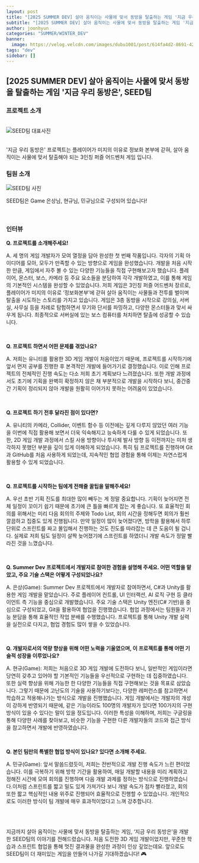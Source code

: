 ```yaml
---
layout: post
title: "[2025 SUMMER DEV] 살아 움직이는 사물에 맞서 동방을 탈출하는 게임 '지금 우리 동방은', SEED팀"
subtitle: "[2025 SUMMER DEV] 살아 움직이는 사물에 맞서 동방을 탈출하는 게임 '지금 우리 동방은', SEED팀"
author: joonhyun
categories: "SUMMER/WINTER_DEV"
banner:
  image: https://velog.velcdn.com/images/dubu1001/post/614fa4d2-8691-42b7-9673-b6760a589abf/image.png
tags: "dev"
sidebar: []
---
```

## [2025 SUMMER DEV] 살아 움직이는 사물에 맞서 동방을 탈출하는 게임 '지금 우리 동방은', SEED팀

### 프로젝트 소개

<br/>
<img src="https://velog.velcdn.com/images/dubu1001/post/614fa4d2-8691-42b7-9673-b6760a589abf/image.png" alt="SEED팀 대표사진" />
<br/><br/>

'지금 우리 동방은' 프로젝트는 플레이어가 미지의 이유로 정보화 본부에 갇혀, 살아 움직이는 사물에 맞서 탈출해야 되는 3인칭 퍼즐 어드벤처 게임 입니다.

### 팀원 소개

<img src="https://github.com/user-attachments/assets/3f3f89fa-1cb9-4a0b-aa47-1dd6e8038ecc" alt="SEED팀 사진" />

SEED팀은 Game 은상님, 현규님, 민규님으로 구성되어 있습니다!

<br/>

### 인터뷰

**Q. 프로젝트를 소개해주세요!**

A. 세 명의 게임 개발자가 모여 열정을 담아 완성한 첫 번째 작품입니다. 각자의 기획 아이디어를 모아, 모두가 만족할 수 있는 방향으로 게임을 완성했습니다. 개발을 처음 시작한 만큼, 게임에서 자주 볼 수 있는 다양한 기능들을 직접 구현해보고자 했습니다. 플레이어, 몬스터, 보스, 카메라 등 주요 요소들을 분담하여 각각 개발하였고, 이를 통해 게임의 기본적인 시스템을 완성할 수 있었습니다. 저희 게임은 3인칭 퍼즐 어드벤처 장르로, 플레이어가 미지의 이유로 ‘정보화본부’에 갇혀 살아 움직이는 사물들과 전투를 벌이며 탈출을 시도하는 스토리를 가지고 있습니다. 게임은 3층 동방을 시작으로 강의실, 서버실, 사무실 등을 차례로 탐험하면서 무기와 단서를 파밍하고, 다양한 몬스터들과 맞서 싸우게 됩니다. 최종적으로 서버실에 있는 보스 컴퓨터를 처치하면 탈출에 성공할 수 있습니다.

<br/>

**Q. 프로젝트 하면서 어떤 문제를 겪었나요?**

A. 저희는 유니티를 활용한 3D 게임 개발이 처음이었기 때문에, 프로젝트를 시작하기에 앞서 먼저 공부를 진행한 후 본격적인 개발에 들어가기로 결정했습니다. 이로 인해 프로젝트의 전체적인 진행 속도는 다소 저희 초기 계획보다 느려졌습니다. 또한 개발 과정에서도 초기에 기획을 완벽히 확정하지 않은 채 부분적으로 개발을 시작하다 보니, 중간중간 기획이 정리되지 않아 개발을 원활히 이어가지 못하는 어려움이 있었습니다.

<br/>

**Q. 프로젝트 하기 전후 달라진 점이 있다면?**

A. 유니티의 카메라, Collider, 이벤트 함수 등 이전에는 깊게 다루지 않았던 여러 기능을 이번에 직접 활용해 보면서 더욱 익숙해지고 능숙하게 다룰 수 있게 되었습니다. 또한, 2D 게임 개발 과정에서 스킬 사용 방향이나 투사체 발사 방향 등 이전까지는 미처 생각하지 못했던 부분을 깊이 있게 이해하게 되었습니다. 특히 팀 프로젝트를 진행하며 Git과 GitHub를 처음 사용하게 되었는데, 지속적인 협업 경험을 통해 이제는 자연스럽게 활용할 수 있게 되었습니다.

<br/>

**Q. 프로젝트를 시작하는 팀에게 전해줄 꿀팁을 말해주세요!**

A. 우선 초반 기획 진도를 최대한 많이 빼두는 게 정말 중요합니다. 기획이 늦어지면 전체 일정이 꼬이기 쉽기 때문에 초기에 큰 틀을 빠르게 잡는 게 좋습니다. 또 효율적인 회의를 위해서는 미리 다음 회의의 주제와 Todo List, 회의 시간을 정해두면 회의가 훨씬 깔끔하고 집중도 있게 진행됩니다. 만약 일정이 많이 늦어졌다면, 방학을 활용해서 하루 단위로 스프린트를 짜고 몰입해서 진행하는 것도 진도를 따라잡는 데 큰 도움이 될 겁니다. 실제로 저희 팀도 일정이 살짝 늦어졌기에 스프린트를 하였더니 개발 속도가 정말 빨라진 것을 느꼈습니다.

<br/>

**Q. Summer Dev 프로젝트에서 개발자로 참여한 경험을 설명해 주세요. 어떤 역할을 맡았고, 주요 기술 스택은 어떻게 구성되었나요?**

A. 은상(Game): Summer Dev 프로젝트에서 개발자로 참여하면서, C#과 Unity를 활용한 게임 개발을 맡았습니다. 주로 플레이어 컨트롤, UI 인터랙션, AI 로직 구현 등 클라이언트 측 기능을 중심으로 개발했습니다. 주요 기술 스택은 Unity 엔진(C# 기반)을 중심으로 구성되었고, Git을 활용하여 협업을 진행했습니다. 협업 과정에서는 팀원들과 기능 분담을 통해 효율적인 작업 분배를 수행했습니다. 프로젝트를 통해 Unity 개발 실력을 실전으로 다지고, 협업 경험도 많이 쌓을 수 있었습니다.

<br/>

**Q. 개발자로서의 역량 향상을 위해 어떤 노력을 기울였으며, 이 프로젝트를 통해 어떤 기술적 성장을 이루었나요?**

A. 현규(Game): 저희는 처음으로 3D 게임 개발에 도전하다 보니, 일반적인 게임이라면 당연히 갖추고 있어야 할 기본적인 기능들을 우선적으로 구현하는 데 집중하였습니다. 또한 실력 향상을 위해 가능한 한 다양한 기능들을 직접 구현해보는 것을 목표로 삼았습니다. 그렇기 때문에 고난도의 기술을 사용하기보다는, 다양한 레퍼런스를 참고하면서 학습하고 적용해나가는 방식으로 개발을 진행했습니다. 게임 개발에서는 개발자의 개성이 강하게 반영되기 때문에, 같은 기능이라도 100명의 개발자가 있다면 100가지의 구현 방식이 있을 수 있다는 말이 있을 정도입니다. 이러한 특성을 이해하며, 저희는 구글링을 통해 다양한 사례를 찾아보고, 비슷한 기능을 구현한 다른 개발자들의 코드와 접근 방식을 참고하면서 개발에 반영하였습니다. 

<br/>

**Q. 본인 팀만의 특별한 협업 방식이 있나요? 있다면 소개해 주세요.**

A. 민규(Game): 앞서 말씀드렸듯이, 저희는 전반적으로 개발 진행 속도가 느린 편이었습니다. 이를 극복하기 위해 방학 기간을 활용하여, 매일 개발할 내용을 미리 계획하고 정해진 시간에 모여 회의를 진행하며 다음 개발 과제를 정하는 방식으로 진행하였습니다.이처럼 스프린트를 짧고 밀도 있게 가져가다 보니 개발 속도가 점차 빨라졌고, 회의 또한 짧고 핵심적인 내용 위주로 진행되어 효율적으로 진행할 수 있었습니다. 개인적으로도 이러한 방식이 팀 개발에 매우 효과적이었다고 느껴 강추합니다.

<br/>
<br/>

지금까지 살아 움직이는 사물에 맞서 동방을 탈출하는 게임, ‘지금 우리 동방은’을 개발한 SEED팀의 이야기를 전해드렸습니다.
처음 도전한 3D 게임 개발이었지만, 꾸준한 학습과 스프린트 협업을 통해 멋진 결과물을 완성한 과정이 인상 깊었는데요. 앞으로도 SEED팀이 더 재미있는 게임을 만들어 나가길 기대하겠습니다! 🎮




